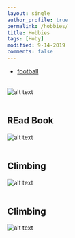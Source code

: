 ```yaml
---
layout: single
author_profile: true
permalink: /hobbies/
title: Hobbies
tags: [Hoby]
modified: 9-14-2019
comments: false
---
```

* [football](https://ro.pinterest.com/ivladoi/fotball/)
<br><br>

![alt text]({{amirrezavishteh.github.io}}/assets/images/byer.jpg "hobbies")
<br><br>
<h2> REad Book</h2>

![alt text]({{amirrezavishteh.github.io}}/assets/images/book.jpg "hobbies")
<br><br>
<h2> Climbing </h2>

![alt text]({{amirrezavishteh.github.io}}/assets/images/mountain.jpg "hobbies")
<br><br>
<h2> Climbing</h2>

![alt text]({{amirrezavishteh.github.io}}/assets/images/m2.jpg "hobbies")
